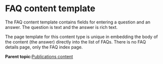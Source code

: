 # FAQ content template 

The FAQ content template contains fields for entering a question and an answer. The question is text and the answer is rich text.

The page template for this content type is unique in embedding the body of the content \(the answer\) directly into the list of FAQs. There is no FAQ details page, only the FAQ index page.

**Parent topic:**[Publications content ](../ctc/ctc_arch_contypes_pub.md)


